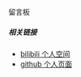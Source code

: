 留言板

##### 相关链接

- [bilibili 个人空间][1]
- [github 个人页面][2]

[1]: https://space.bilibili.com/50030956
[2]: https://github.com/Gnoy-Nus
